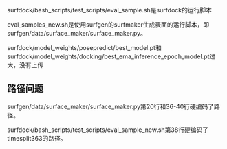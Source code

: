 surfdock/bash_scripts/test_scripts/eval_sample.sh是surfdock的运行脚本

eval_samples_new.sh是使用surfgen的surfmaker生成表面的运行脚本，即surfgen/data/surface_maker/surface_maker.py。

surfdock/model_weights/posepredict/best_model.pt和surfdock/model_weights/docking/best_ema_inference_epoch_model.pt过大，没有上传

## 路径问题

surfgen/data/surface_maker/surface_maker.py第20行和36-40行硬编码了路径。

surfdock/bash_scripts/test_scripts/eval_sample_new.sh第38行硬编码了timesplit363的路径。
